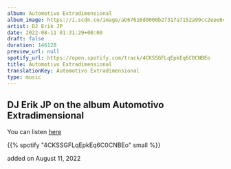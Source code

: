```yaml
---
album: Automotivo Extradimensional
album_image: https://i.scdn.co/image/ab67616d0000b27317a7152a99cc2eee6c5959b3
artist: DJ Erik JP
date: 2022-08-11 01:31:29+00:00
draft: false
duration: 146128
preview_url: null
spotify_url: https://open.spotify.com/track/4CKSSGFLqEpkEq6C0CNBEo
title: Automotivo Extradimensional
translationKey: Automotivo Extradimensional
type: music
---
```


## DJ Erik JP on the album Automotivo Extradimensional

You can listen [here](https://open.spotify.com/track/4CKSSGFLqEpkEq6C0CNBEo)

{{% spotify "4CKSSGFLqEpkEq6C0CNBEo" small %}}

added on August 11, 2022